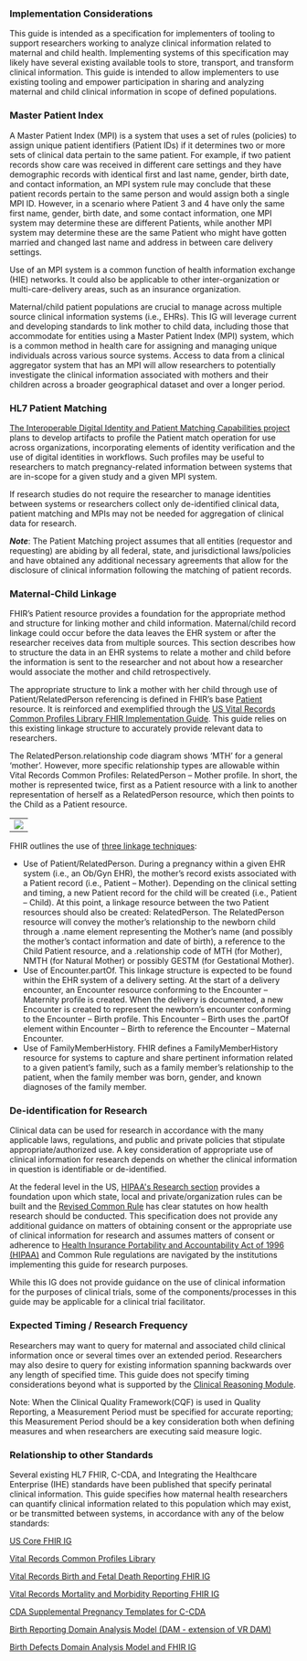 ### Implementation Considerations
This guide is intended as a specification for implementers of tooling to support researchers working to analyze clinical information related to maternal and child health. Implementing systems of this specification may likely have several existing available tools to store, transport, and transform clinical information. This guide is intended to allow implementers to use existing tooling and empower participation in sharing and analyzing maternal and child clinical information in scope of defined populations.

### Master Patient Index
A Master Patient Index (MPI) is a system that uses a set of rules (policies) to assign unique patient identifiers (Patient IDs) if it determines two or more sets of clinical data pertain to the same patient. For example, if two patient records show care was received in different care settings and they have demographic records with identical first and last name, gender, birth date, and contact information, an MPI system rule may conclude that these patient records pertain to the same person and would assign both a single MPI ID. However, in a scenario where Patient 3 and 4 have only the same first name, gender, birth date, and some contact information, one MPI system may determine these are different Patients, while another MPI system may determine these are the same Patient who might have gotten married and changed last name and address in between care delivery settings. 

Use of an MPI system is a common function of health information exchange (HIE) networks. It could also be applicable to other inter-organization or multi-care-delivery areas, such as an insurance organization. 

Maternal/child patient populations are crucial to manage across multiple source clinical information systems (i.e., EHRs). This IG will leverage current and developing standards to link mother to child data, including those that accommodate for entities using a Master Patient Index (MPI) system, which is a common method in health care for assigning and managing unique individuals across various source systems. Access to data from a clinical aggregator system that has an MPI will allow researchers to potentially investigate the clinical information associated with mothers and their children across a broader geographical dataset and over a longer period. 

### HL7 Patient Matching
[The Interoperable Digital Identity and Patient Matching Capabilities project](https://confluence.hl7.org/display/PA/Interoperable+Digital+Identity+and+Patient+Matching+Capabilities) plans to develop artifacts to profile the Patient match operation for use across organizations, incorporating elements of identity verification and the use of digital identities in workflows. Such profiles may be useful to researchers to match pregnancy-related information between systems that are in-scope for a given study and a given MPI system. 

If research studies do not require the researcher to manage identities between systems or researchers collect only de-identified clinical data, patient matching and MPIs may not be needed for aggregation of clinical data for research. 

<b><i>Note</i></b>: The Patient Matching project assumes that all entities (requestor and requesting) are abiding by all federal, state, and jurisdictional laws/policies and have obtained any additional necessary agreements that allow for the disclosure of clinical information following the matching of patient records.

### Maternal-Child Linkage
FHIR’s Patient resource provides a foundation for the appropriate method and structure for linking mother and child information. Maternal/child record linkage could occur before the data leaves the EHR system or after the researcher receives data from multiple sources. This section describes how to structure the data in an EHR systems to relate a mother and child before the information is sent to the researcher and not about how a researcher would associate the mother and child retrospectively. 

The appropriate structure to link a mother with her child through use of Patient/RelatedPerson referencing is defined in FHIR’s base [Patient](http://hl7.org/fhir/2018Sep/patient.html#maternity) resource. It is reinforced and exemplified through the [US Vital Records Common Profiles Library FHIR Implementation Guide](http://hl7.org/fhir/us/vr-common-library/STU1). This guide relies on this existing linkage structure to accurately provide relevant data to researchers. 

The RelatedPerson.relationship code diagram shows ‘MTH’ for a general ‘mother’. However, more specific relationship types are allowable within Vital Records Common Profiles: RelatedPerson – Mother profile. In short, the mother is represented twice, first as a Patient resource with a link to another representation of herself as a RelatedPerson resource, which then points to the Child as a Patient resource.

<table><tr><td><img src="mother-child-linkage.png"/></td></tr></table>

FHIR outlines the use of [three linkage techniques](https://www.hl7.org/fhir/patient.html#maternity): 
*	Use of Patient/RelatedPerson. During a pregnancy within a given EHR system (i.e., an Ob/Gyn EHR), the mother’s record exists associated with a Patient record (i.e., Patient – Mother). Depending on the clinical setting and timing, a new Patient record for the child will be created (i.e., Patient – Child). At this point, a linkage resource between the two Patient resources should also be created: RelatedPerson. The RelatedPerson resource will convey the mother’s relationship to the newborn child through a .name element representing the Mother’s name (and possibly the mother’s contact information and date of birth), a reference to the Child Patient resource, and a .relationship code of MTH (for Mother), NMTH (for Natural Mother) or possibly GESTM (for Gestational Mother).
*	Use of Encounter.partOf. This linkage structure is expected to be found within the EHR system of a delivery setting. At the start of a delivery encounter, an Encounter resource conforming to the Encounter – Maternity profile is created. When the delivery is documented, a new Encounter is created to represent the newborn’s encounter conforming to the Encounter – Birth profile. This Encounter – Birth uses the .partOf element within Encounter – Birth to reference the Encounter – Maternal Encounter.
*	Use of FamilyMemberHistory. FHIR defines a FamilyMemberHistory resource for systems to capture and share pertinent information related to a given patient’s family, such as a family member’s relationship to the patient, when the family member was born, gender, and known diagnoses of the family member.


### De-identification for Research
Clinical data can be used for research in accordance with the many applicable laws, regulations, and public and private policies that stipulate appropriate/authorized use. A key consideration of appropriate use of clinical information for research depends on whether the clinical information in question is identifiable or de-identified. 

At the federal level in the US, [HIPAA's Research section](https://www.hhs.gov/hipaa/for-professionals/special-topics/research/index.html) provides a foundation upon which state, local and private/organization rules can be built and the [Revised Common Rule](https://www.hhs.gov/ohrp/regulations-and-policy/regulations/finalized-revisions-common-rule/index.html) has clear statutes on how health research should be conducted. This specification does not provide any additional guidance on matters of obtaining consent or the appropriate use of clinical information for research and assumes matters of consent or adherence to [Health Insurance Portability and Accountability Act of 1996 (HIPAA)](https://www.cdc.gov/phlp/publications/topic/hipaa.html) and Common Rule regulations are navigated by the institutions implementing this guide for research purposes. 

While this IG does not provide guidance on the use of clinical information for the purposes of clinical trials, some of the components/processes in this guide may be applicable for a clinical trial facilitator.


### Expected Timing / Research Frequency
Researchers may want to query for maternal and associated child clinical information once or several times over an extended period. Researchers may also desire to query for existing information spanning backwards over any length of specified time. This guide does not specify timing considerations beyond what is supported by the [Clinical Reasoning Module](http://hl7.org/fhir/r4/clinicalreasoning-module.html). 

Note: When the Clinical Quality Framework(CQF) is used in Quality Reporting, a Measurement Period must be specified for accurate reporting; this Measurement Period should be a key consideration both when defining measures and when researchers are executing said measure logic.

### Relationship to other Standards

Several existing HL7 FHIR, C-CDA, and Integrating the Healthcare Enterprise (IHE) standards have been published that specify perinatal clinical information. This guide specifies how maternal health researchers can quantify clinical information related to this population which may exist, or be transmitted between systems, in accordance with any of the below standards:

[US Core FHIR IG](https://www.hl7.org/fhir/us/core/)

[Vital Records Common Profiles Library](http://hl7.org/fhir/us/vrdr/)

[Vital Records Birth and Fetal Death Reporting FHIR IG](https://build.fhir.org/ig/HL7/fhir-bfdr/)

[Vital Records Mortality and Morbidity Reporting FHIR IG](http://hl7.org/fhir/us/vrdr/)

[CDA Supplemental Pregnancy Templates for C-CDA](https://www.hl7.org/implement/standards/product_brief.cfm?product_id=494)

[Birth Reporting Domain Analysis Model (DAM - extension of VR DAM)](https://www.hl7.org/implement/standards/product_brief.cfm?product_id=559)

[Birth Defects Domain Analysis Model and FHIR IG](https://confluence.hl7.org/display/PHWG/Birth+Defects+DAM+and+FHIR+IG)